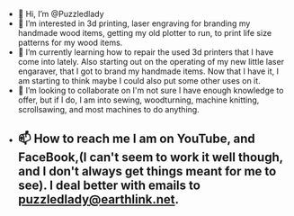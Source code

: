 - 👋 Hi, I’m @Puzzledlady
- 👀 I’m interested in 3d printing, laser engraving for branding my handmade wood items, getting my old plotter to run, to print life size patterns for my wood items.
- 🌱 I’m currently learning how to repair the used 3d printers that I have come into lately. Also starting out on the operating of my new little laser engaraver, that I got to brand my handmade items. Now that I have it, I am starting to think maybe I could also put some other uses on it.
- 💞️ I’m looking to collaborate on I'm not sure I have enough knowledge to offer, but if I do, I am into sewing, woodturning, machine knitting, scrollsawing, and most machines to do anything.
- 📫 How to reach me I am on YouTube, and FaceBook,(I can't seem to work it well though, and I don't always get things meant for me to see). I deal better with emails to puzzledlady@earthlink.net.
  - 

<!---
Puzzledlady/Puzzledlady is a ✨ special ✨ repository because its `README.md` (this file) appears on your GitHub profile.
You can click the Preview link to take a look at your changes.
--->
